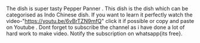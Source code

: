 The dish is super tasty Pepper Panner . This dish is the  dish which can be categorised as Indo Chinese dish.
If you want to learn it perfectly watch the video-"https://youtu.be/6vBrTZN9mfQ"
click it if possible or copy and paste on Youtube . Dont forget to subscribe the channel as i have done a lot of hard work to make video.
Notify the subscription on whatsapp{its free}.
